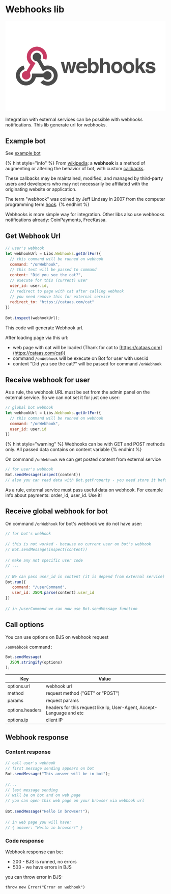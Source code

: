 # Webhooks lib

![](<../.gitbook/assets/image (105).png>)

Integration with external services can be possible with webhooks notifications. This lib generate url for webhooks.

## Example bot

See [example bot](https://t.me/BBWebhookBot)

{% hint style="info" %}
From [wikipedia](https://en.wikipedia.org/wiki/Webhook): a **webhook** is a method of augmenting or altering the behavior of bot, with custom [callbacks](https://en.wikipedia.org/wiki/Callback\_\(computer\_programming\)).

These callbacks may be maintained, modified, and managed by third-party users and developers who may not necessarily be affiliated with the originating website or application.

&#x20;The term "webhook" was coined by Jeff Lindsay in 2007 from the computer programming term [hook](https://en.wikipedia.org/wiki/Hooking).
{% endhint %}

Webhooks is more simple way for integration. Other libs also use webhooks notifications already: CoinPayments, FreeKassa.

## Get Webhook Url

```javascript
// user's webhook
let webhookUrl = Libs.Webhooks.getUrlFor({
  // this command will be runned on webhook
  command: "/onWebhook",
  // this text will be passed to command
  content: "Did you see the cat?",
  // execute for this (current) user
  user_id: user.id,
  // redirect to page with cat after calling webhook
  // you need remove this for external service
  redirect_to: "https://cataas.com/cat"
})

Bot.inspect(webhookUrl);
```

This code will generate Webhook url.&#x20;

After loading page via this url:

* web page with cat will be loaded (Thank for cat to [https://cataas.com](https://cataas.com/cat))
* command `/onWebhook` will be execute on Bot for user with user.id
* content "Did you see the cat?" will be passed for command `/onWebhook`

### &#x20;

## Receive webhook for user

As a rule, the webhook URL must be set from the admin panel on the external service. So we can not set it for just one user:&#x20;

```javascript
// global bot webhook
let webhookUrl = Libs.Webhooks.getUrlFor({
  // this command will be runned on webhook
  command: "/onWebhook",
  user_id: user.id
})
```

{% hint style="warning" %}
Webhooks can be with GET and POST methods only. All passed data contains on content variable
{% endhint %}

On command `/onWebhook` we can get posted content from external service

```javascript
// for user's webhook
Bot.sendMessage(inspect(content))
// also you can read data with Bot.getProperty - you need store it before
```

As a rule, external service must pass useful data on webhook. For example info about payments: order\_id, user\_id. Use it!



## Receive global webhook for bot

On command `/onWebhook` for bot's webhook we do not have user:

```javascript
// for bot's webhook

// this is not worked - because no current user on bot's webhook
// Bot.sendMessage(inspect(content))

// make any not specific user code
// ...

// We can pass user_id in content (it is depend from external service)
Bot.run({
   command: "/userCommand",
   user_id: JSON.parse(content).user_id
})

// in /userCommand we can now use Bot.sendMessage function

```

## Call options

You can use options on BJS on webhook request

`/onWebhook` command`:`

```javascript
Bot.sendMessage(
  JSON.stringify(options)
);
```

| Key             | Value                                                                  |
| --------------- | ---------------------------------------------------------------------- |
| options.url     | webhook url                                                            |
| method          | request method ("GET" or "POST")                                       |
| params          | request params                                                         |
| options.headers | headers for this request like Ip,  User-Agent, Accept-Language and etc |
| options.ip      | client IP                                                              |



## Webhook response

### Content response

```javascript
// call user's webhook
// first message sending appears on bot
Bot.sendMessage("This answer will be in bot");

//...
// last message sending
// will be on bot and on web page
// you can open this web page on your browser via webhook url

Bot.sendMessage("Hello in browser!");

// in web page you will have:
// { answer: "Hello in browser!" }
```



### Code response

Webhook response can be:

* 200 - BJS is runned, no errors
* 503 - we have errors in BJS

you can throw error in BJS:

`throw new Error("Error on webhook")`

